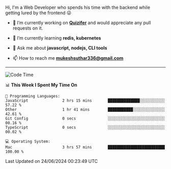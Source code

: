 Hi, I'm a Web Developer who spends his time with the backend while getting lured by the frontend 😜

- 🔭 I’m currently working on **[Quizifer](https://github.com/SutharMukesh/Quizifer/)** and would appreciate any pull requests on it.

- 🌱 I’m currently learning **redis, kubernetes**

- 💬 Ask me about **javascript, nodejs, CLI tools**

- 📫 How to reach me **mukeshsuthar336@gmail.com**

---
<!--START_SECTION:waka-->
![Code Time](http://img.shields.io/badge/Code%20Time-3%2C002%20hrs%2032%20mins-blue)

📊 **This Week I Spent My Time On** 

```text
💬 Programming Languages: 
JavaScript               2 hrs 15 mins       ██████████████░░░░░░░░░░░   57.22 % 
Other                    1 hr 41 mins        ███████████░░░░░░░░░░░░░░   42.61 % 
Git Config               0 secs              ░░░░░░░░░░░░░░░░░░░░░░░░░   00.16 % 
TypeScript               0 secs              ░░░░░░░░░░░░░░░░░░░░░░░░░   00.02 % 

💻 Operating System: 
Mac                      3 hrs 57 mins       █████████████████████████   100.00 % 
```


 Last Updated on 24/06/2024 00:23:49 UTC
<!--END_SECTION:waka-->
